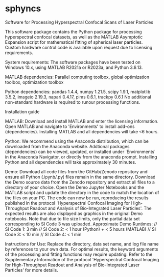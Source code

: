 # sphyncs
Software for Processing Hyperspectral Confocal Scans of Laser Particles

This software package contains the Python package for processing hyperspectral confocal datasets, 
as well as the MATLAB Asymptotic Expansion script for mathematical fitting of spherical laser particles.
Custom hardware control code is available upon request due to licensing requirements. 

System requirements: The software packages have been tested on Windows 10.x, using MATLAB R2021a or R2023a, and Python 3.9.13.

MATLAB dependencies: Parallel computing toolbox, global optimization toolbox, optimization toolbox

Python dependencies: pandas 1.4.4, numpy 1.21.5, scipy 1.9.1, matplotlib 3.5.2, imageio 2.19.3, napari 0.4.17, pims 0.6.1, trackpy 0.6.1
No additional non-standard hardware is required to runour processing functions.

Installation guide

MATLAB: Download and install MATLAB and enter the licensing information. Open MATLAB and navigate to 'Environments' to install add-ons (dependencies).
Installing MATLAB and all dependencies will take <6 hours.

Python: We recommend using the Anaconda distribution, which can be downloaded from the Anaconda website.
Addtional packages (dependencies) can be viewed, updated, or installed under 'Environments' in the Anaconda Navigator, or directly from the anaconda prompt.
Installing Python and all dependencies will take approximately 30 minutes.

Demo: Download all code files from the GitHub/Zenodo repository and ensure all Python (.ipynb/.py) files remain in the same directory. 
Download the Demo source data from the Zenodo repository and extract all files to a directory of your choice.
Open the Demo Jupyter Notebooks and the MATLAB script and update the directory in the code to match the location of the files on your PC.
The code can now be run, reproducing the results published in the protocol 'Hyperspectral Confocal Imaging for High-Throughput Readout and Analysis of Bio-Integrated Laser Particles'.
The expected results are also displayed as graphics in the original Demo notebooks. Note that due to file size limits, only the partial data set corresponding to SI Code 3 was uploaded.
Approximate Demo Runtimes: // SI Code 1: 3 min // SI Code 2: < 1 hour (Python) + < 5 hours (MATLAB) // SI Code 3: < 10 min // SI Code 4: < 1 min

Instructions for Use: Replace the directory, data set name, and log file name by references to your own data.
For optimal results, the keyword arguments of the processing and fitting functions may require updating.
Refer to the Supplementary Information of the protocol 'Hyperspectral Confocal Imaging for High-Throughput Readout and Analysis of Bio-Integrated Laser Particles' for more details.